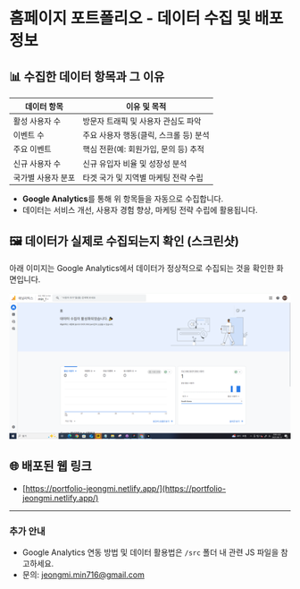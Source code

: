 # 홈페이지 포트폴리오 - 데이터 수집 및 배포 정보

## 📊 수집한 데이터 항목과 그 이유

| 데이터 항목         | 이유 및 목적                                      |
|---------------------|--------------------------------------------------|
| 활성 사용자 수      | 방문자 트래픽 및 사용자 관심도 파악               |
| 이벤트 수           | 주요 사용자 행동(클릭, 스크롤 등) 분석            |
| 주요 이벤트         | 핵심 전환(예: 회원가입, 문의 등) 추적             |
| 신규 사용자 수      | 신규 유입자 비율 및 성장성 분석                   |
| 국가별 사용자 분포  | 타겟 국가 및 지역별 마케팅 전략 수립              |

- **Google Analytics**를 통해 위 항목들을 자동으로 수집합니다.
- 데이터는 서비스 개선, 사용자 경험 향상, 마케팅 전략 수립에 활용됩니다.

## 🖼️ 데이터가 실제로 수집되는지 확인 (스크린샷)

아래 이미지는 Google Analytics에서 데이터가 정상적으로 수집되는 것을 확인한 화면입니다.

![Google Analytics 데이터 수집 확인](public/images/구글애널리틱스.png)

## 🌐 배포된 웹 링크

- [https://portfolio-jeongmi.netlify.app/](https://portfolio-jeongmi.netlify.app/)

---

### 추가 안내
- Google Analytics 연동 방법 및 데이터 활용법은 `/src` 폴더 내 관련 JS 파일을 참고하세요.
- 문의: jeongmi.min716@gmail.com 